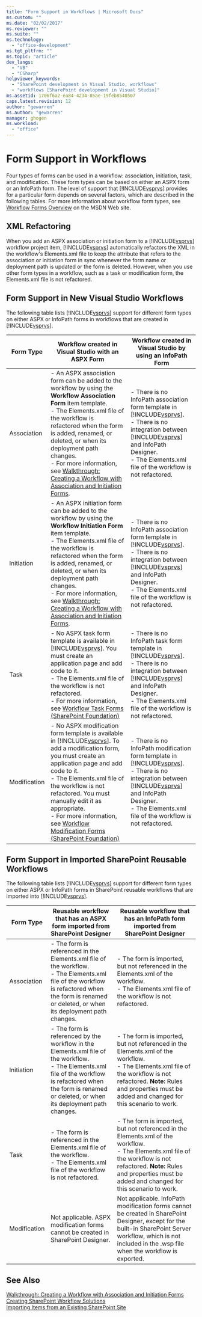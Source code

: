 ```yaml
---
title: "Form Support in Workflows | Microsoft Docs"
ms.custom: ""
ms.date: "02/02/2017"
ms.reviewer: ""
ms.suite: ""
ms.technology: 
  - "office-development"
ms.tgt_pltfrm: ""
ms.topic: "article"
dev_langs: 
  - "VB"
  - "CSharp"
helpviewer_keywords: 
  - "SharePoint development in Visual Studio, workflows"
  - "workflows [SharePoint development in Visual Studio]"
ms.assetid: 1706f6a2-ea84-4234-85ae-19feb8540507
caps.latest.revision: 12
author: "gewarren"
ms.author: "gewarren"
manager: ghogen
ms.workload: 
  - "office"
---
```

# Form Support in Workflows
  Four types of forms can be used in a workflow: association, initiation, task, and modification. These form types can be based on either an ASPX form or an InfoPath form. The level of support that [!INCLUDE[vsprvs](../sharepoint/includes/vsprvs-md.md)] provides for a particular form depends on several factors, which are described in the following tables. For more information about workflow form types, see [Workflow Forms Overview](http://go.microsoft.com/fwlink/?LinkId=185228) on the MSDN Web site.  
  
## XML Refactoring  
 When you add an ASPX association or initiation form to a [!INCLUDE[vsprvs](../sharepoint/includes/vsprvs-md.md)] workflow project item, [!INCLUDE[vsprvs](../sharepoint/includes/vsprvs-md.md)] automatically refactors the XML in the workflow's Elements.xml file to keep the attribute that refers to the association or initiation form in sync whenever the form name or deployment path is updated or the form is deleted. However, when you use other form types in a workflow, such as a task or modification form, the Elements.xml file is not refactored.  
  
## Form Support in New Visual Studio Workflows  
 The following table lists [!INCLUDE[vsprvs](../sharepoint/includes/vsprvs-md.md)] support for different form types on either ASPX or InfoPath forms in workflows that are created in [!INCLUDE[vsprvs](../sharepoint/includes/vsprvs-md.md)].  
  
|Form Type|Workflow created in Visual Studio with an ASPX Form|Workflow created in Visual Studio by using an InfoPath Form|  
|---------------|---------------------------------------------------------|-----------------------------------------------------------------|  
|Association|-   An ASPX association form can be added to the workflow by using the **Workflow Association Form** item template.<br />-   The Elements.xml file of the workflow is refactored when the form is added, renamed, or deleted, or when its deployment path changes.<br />-   For more information, see [Walkthrough: Creating a Workflow with Association and Initiation Forms](../sharepoint/walkthrough-creating-a-workflow-with-association-and-initiation-forms.md).|-   There is no InfoPath association form template in [!INCLUDE[vsprvs](../sharepoint/includes/vsprvs-md.md)].<br />-   There is no integration between [!INCLUDE[vsprvs](../sharepoint/includes/vsprvs-md.md)] and InfoPath Designer.<br />-   The Elements.xml file of the workflow is not refactored.|  
|Initiation|-   An ASPX initiation form can be added to the workflow by using the **Workflow Initiation Form** item template.<br />-   The Elements.xml file of the workflow is refactored when the form is added, renamed, or deleted, or when its deployment path changes.<br />-   For more information, see [Walkthrough: Creating a Workflow with Association and Initiation Forms](../sharepoint/walkthrough-creating-a-workflow-with-association-and-initiation-forms.md).|-   There is no InfoPath association form template in [!INCLUDE[vsprvs](../sharepoint/includes/vsprvs-md.md)].<br />-   There is no integration between [!INCLUDE[vsprvs](../sharepoint/includes/vsprvs-md.md)] and InfoPath Designer.<br />-   The Elements.xml file of the workflow is not refactored.|  
|Task|-   No ASPX task form template is available in [!INCLUDE[vsprvs](../sharepoint/includes/vsprvs-md.md)]. You must create an application page and add code to it.<br />-   The Elements.xml file of the workflow is not refactored.<br />-   For more information, see [Workflow Task Forms (SharePoint Foundation)](http://go.microsoft.com/fwlink/?LinkId=187674)|-   There is no InfoPath task form template in [!INCLUDE[vsprvs](../sharepoint/includes/vsprvs-md.md)].<br />-   There is no integration between [!INCLUDE[vsprvs](../sharepoint/includes/vsprvs-md.md)] and InfoPath Designer.<br />-   The Elements.xml file of the workflow is not refactored.|  
|Modification|-   No ASPX modification form template is available in [!INCLUDE[vsprvs](../sharepoint/includes/vsprvs-md.md)]. To add a modification form, you must create an application page and add code to it.<br />-   The Elements.xml file of the workflow is not refactored. You must manually edit it as appropriate.<br />-   For more information, see [Workflow Modification Forms (SharePoint Foundation)](http://go.microsoft.com/fwlink/?LinkId=187675)|-   There is no InfoPath modification form template in [!INCLUDE[vsprvs](../sharepoint/includes/vsprvs-md.md)].<br />-   There is no integration between [!INCLUDE[vsprvs](../sharepoint/includes/vsprvs-md.md)] and InfoPath Designer.<br />-   The Elements.xml file of the workflow is not refactored.|  
  
## Form Support in Imported SharePoint Reusable Workflows  
 The following table lists [!INCLUDE[vsprvs](../sharepoint/includes/vsprvs-md.md)] support for different form types on either ASPX or InfoPath forms in SharePoint reusable workflows that are imported into [!INCLUDE[vsprvs](../sharepoint/includes/vsprvs-md.md)].  
  
|Form Type|Reusable workflow that has an ASPX form imported from SharePoint Designer|Reusable workflow that has an InfoPath form imported from SharePoint Designer|  
|---------------|-------------------------------------------------------------------------------|-----------------------------------------------------------------------------------|  
|Association|-   The form is referenced in the Elements.xml file of the workflow.<br />-   The Elements.xml file of the workflow is refactored when the form is renamed or deleted, or when its deployment path changes.|-   The form is imported, but not referenced in the Elements.xml of the workflow.<br />-   The Elements.xml file of the workflow is not refactored.|  
|Initiation|-   The form is referenced by the workflow in the Elements.xml file of the workflow.<br />-   The Elements.xml file of the workflow is refactored when the form is renamed or deleted, or when its deployment path changes.|-   The form is imported, but not referenced in the Elements.xml of the workflow.<br />-   The Elements.xml file of the workflow is not refactored. **Note:**  Rules and properties must be added and changed for this scenario to work.|  
|Task|-   The form is referenced in the Elements.xml file of the workflow.<br />-   The Elements.xml file of the workflow is not refactored.|-   The form is imported, but not referenced in the Elements.xml of the workflow.<br />-   The Elements.xml file of the workflow is not refactored. **Note:**  Rules and properties must be added and changed for this scenario to work.|  
|Modification|Not applicable. ASPX modification forms cannot be created in SharePoint Designer.|Not applicable. InfoPath modification forms cannot be created in SharePoint Designer, except for the built-in SharePoint Server workflow, which is not included in the .wsp file when the workflow is exported.|  
  
## See Also  
 [Walkthrough: Creating a Workflow with Association and Initiation Forms](../sharepoint/walkthrough-creating-a-workflow-with-association-and-initiation-forms.md)   
 [Creating SharePoint Workflow Solutions](../sharepoint/creating-sharepoint-workflow-solutions.md)   
 [Importing Items from an Existing SharePoint Site](../sharepoint/importing-items-from-an-existing-sharepoint-site.md)  
  
  